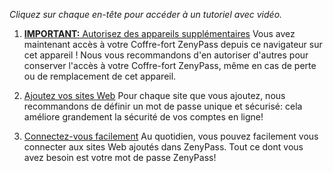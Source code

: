 _Cliquez sur chaque en-tête pour accéder à un tutoriel avec vidéo._

1. <a href="https://medium.com/zenypass-fr/comment-autoriser-un-nouvel-appareil-ou-navigateur-%C3%A0-acc%C3%A9der-%C3%A0-son-compte-64c9c74c10cb" target="_blank" rel="noopener noreferer">**IMPORTANT:** Autorisez des appareils supplémentaires</a>
   Vous avez maintenant accès à votre Coffre-fort ZenyPass depuis ce navigateur sur cet appareil !
   Nous vous recommandons d'en autoriser d'autres pour conserver l'accès à votre Coffre-fort ZenyPass, même en cas de perte ou de remplacement de cet appareil.

2. <a href="https://medium.com/zenypass-fr/comment-ajouter-un-site-%C3%A0-zenypass-d7d40120efd" target="_blank" rel="noopener noreferer">Ajoutez vos sites Web</a>
   Pour chaque site que vous ajoutez, nous recommandons de définir un mot de passe unique et sécurisé:
   cela améliore grandement la sécurité de vos comptes en ligne!

3. <a href="https://medium.com/zenypass-fr/comment-se-connecter-%C3%A0-un-site-avec-zenypass-411c3676a457" target="_blank" rel="noopener noreferer">Connectez-vous facilement</a>
   Au quotidien, vous pouvez facilement vous connecter aux sites Web ajoutés dans ZenyPass.
   Tout ce dont vous avez besoin est votre mot de passe ZenyPass!
